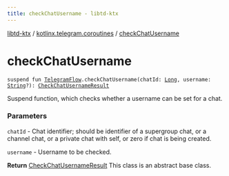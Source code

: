 ```yaml
---
title: checkChatUsername - libtd-ktx
---
```


[libtd-ktx](../index.html) / [kotlinx.telegram.coroutines](index.html) / [checkChatUsername](./check-chat-username.html)

# checkChatUsername

`suspend fun `[`TelegramFlow`](../kotlinx.telegram.core/-telegram-flow/index.html)`.checkChatUsername(chatId: `[`Long`](https://kotlinlang.org/api/latest/jvm/stdlib/kotlin/-long/index.html)`, username: `[`String`](https://kotlinlang.org/api/latest/jvm/stdlib/kotlin/-string/index.html)`?): `[`CheckChatUsernameResult`](https://tdlibx.github.io/td/docs/org/drinkless/td/libcore/telegram/TdApi.CheckChatUsernameResult.html)

Suspend function, which checks whether a username can be set for a chat.

### Parameters

`chatId` - Chat identifier; should be identifier of a supergroup chat, or a channel chat, or a
private chat with self, or zero if chat is being created.

`username` - Username to be checked.

**Return**
[CheckChatUsernameResult](https://tdlibx.github.io/td/docs/org/drinkless/td/libcore/telegram/TdApi.CheckChatUsernameResult.html) This class is an abstract base class.

